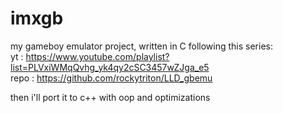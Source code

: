 # imxgb
my gameboy emulator project, written in C following this series: <br>
yt : https://www.youtube.com/playlist?list=PLVxiWMqQvhg_yk4qy2cSC3457wZJga_e5 <br>
repo : https://github.com/rockytriton/LLD_gbemu <br>

then i'll port it to c++ with oop and optimizations
